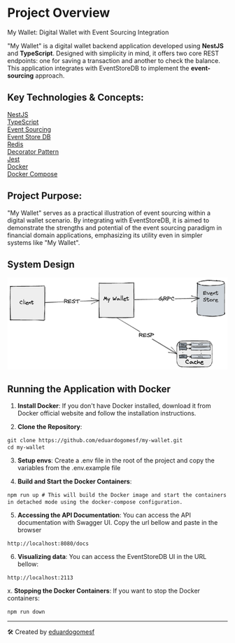 # Project Overview
My Wallet: Digital Wallet with Event Sourcing Integration

"My Wallet" is a digital wallet backend application developed using **NestJS** and **TypeScript**. Designed with simplicity in mind, it offers two core REST endpoints: one for saving a transaction and another to check the balance. This application integrates with EventStoreDB to implement the **event-sourcing** approach.

## Key Technologies & Concepts:
[NestJS](https://nestjs.com/)  
[TypeScript](https://www.typescriptlang.org/)  
[Event Sourcing](https://www.eventstore.com/event-sourcing#:~:text=Event%20Sourcing%20is%20an%20architectural,effective%20architecture%20for%20their%20needs.)  
[Event Store DB](https://www.eventstore.com/)  
[Redis](https://redis.io/)  
[Decorator Pattern](https://refactoring.guru/design-patterns/decorator)  
[Jest](https://jestjs.io/pt-BR/)  
[Docker](https://www.docker.com/)  
[Docker Compose](https://docs.docker.com/compose/)

## Project Purpose:
"My Wallet" serves as a practical illustration of event sourcing within a digital wallet scenario. By integrating with EventStoreDB, it is aimed to demonstrate the strengths and potential of the event sourcing paradigm in financial domain applications, emphasizing its utility even in simpler systems like "My Wallet".


## System Design
![Alt text](./docs/images/system-design.png)

## Running the Application with Docker
1. **Install Docker**:
If you don't have Docker installed, download it from Docker official website and follow the installation instructions.

2. **Clone the Repository**:
```
git clone https://github.com/eduardogomesf/my-wallet.git
cd my-wallet
```

3. **Setup envs**:
Create a .env file in the root of the project and copy the variables from the .env.example file

4. **Build and Start the Docker Containers**:
```
npm run up # This will build the Docker image and start the containers in detached mode using the docker-compose configuration.
```

5. **Accessing the API Documentation**:
You can access the API documentation with Swagger UI. Copy the url bellow and paste in the browser
```
http://localhost:8080/docs
```

6. **Visualizing data**:
You can access the EventStoreDB UI in the URL bellow:
```
http://localhost:2113
```

x. **Stopping the Docker Containers**:
If you want to stop the Docker containers:
```
npm run down
```

---
🛠️ Created by [eduardogomesf](https://github.com/eduardogomesf)
